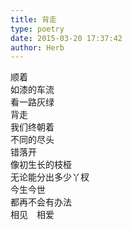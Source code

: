 ```yaml
---  
title: 背走  
type: poetry  
date: 2015-03-20 17:37:42  
author: Herb    
---  
```

顺着  
如漆的车流  
看一路灰绿  
背走  
我们终朝着  
不同的尽头  
错落开  
像初生长的枝桠  
无论能分出多少丫杈  
今生今世  
都再不会有办法  
相见　相爱